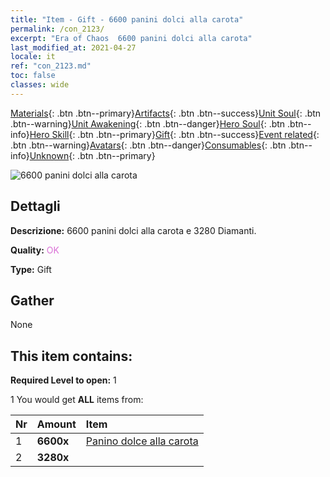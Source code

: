 ```yaml
---
title: "Item - Gift - 6600 panini dolci alla carota"
permalink: /con_2123/
excerpt: "Era of Chaos  6600 panini dolci alla carota"
last_modified_at: 2021-04-27
locale: it
ref: "con_2123.md"
toc: false
classes: wide
---
```

 [Materials](/ItemsIT/){: .btn .btn--primary}[Artifacts](/ItemsIT/Artifacts/){: .btn .btn--success}[Unit Soul](/ItemsIT/UnitSoul/){: .btn .btn--warning}[Unit Awakening](/ItemsIT/UnitAwakening/){: .btn .btn--danger}[Hero Soul](/ItemsIT/HeroSoul/){: .btn .btn--info}[Hero Skill](/ItemsIT/HeroSkill/){: .btn .btn--primary}[Gift](/ItemsIT/Gift/){: .btn .btn--success}[Event related](/ItemsIT/Events/){: .btn .btn--warning}[Avatars](/ItemsIT/Avatars/){: .btn .btn--danger}[Consumables](/ItemsIT/Consumables/){: .btn .btn--info}[Unknown](/ItemsIT/Unknown/){: .btn .btn--primary}

 ![6600 panini dolci alla carota](/images/t/i_907590.png)

## Dettagli
 **Descrizione:** 6600 panini dolci alla carota e 3280 Diamanti.

 **Quality:** <span style="color: #DA70D6">OK</span>

 **Type:** Gift

## Gather

  None

## This item contains:

 **Required Level to open:** 1

 1 You would get **ALL** items  from:

  | Nr | Amount |     Item    |
  |:---|:-------|:------------|
  | 1 |  **6600x** | [Panino dolce alla carota](/ItemsIT/con_2119/) |  | 
  | 2 |  **3280x** | <i class="fas fa-gem"/> |  | 

